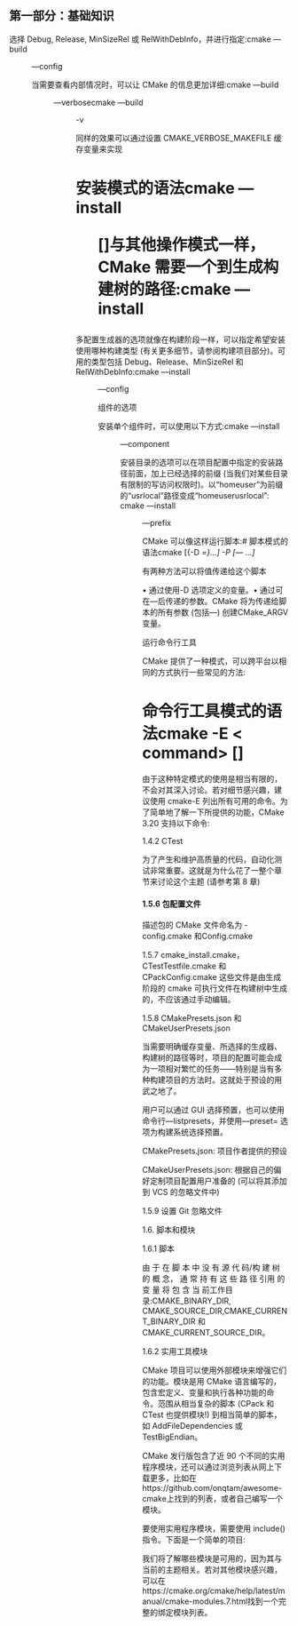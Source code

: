 ## 第一部分：基础知识

选择 Debug, Release, MinSizeRel 或 RelWithDebInfo，并进行指定:cmake —build <dir> —config <cfg>

当需要查看内部情况时，可以让 CMake 的信息更加详细:cmake —build <dir> —verbosecmake —build <dir> -v

同样的效果可以通过设置 CMAKE_VERBOSE_MAKEFILE 缓存变量来实现

# 安装模式的语法cmake —install <dir> [<options>]与其他操作模式一样，CMake 需要一个到生成构建树的路径:cmake —install <dir>

多配置生成器的选项就像在构建阶段一样，可以指定希望安装使用哪种构建类型 (有关更多细节，请参阅构建项目部分)。可用的类型包括 Debug、Release、MinSizeRel 和 RelWithDebInfo:cmake —install <dir> —config <cfg>

组件的选项

安装单个组件时，可以使用以下方式:cmake —install <dir> —component <comp>

安装目录的选项可以在项目配置中指定的安装路径前面，加上已经选择的前缀 (当我们对某些目录有限制的写访问权限时)。以“homeuser”为前缀的“usrlocal”路径变成“homeuserusrlocal”: cmake —install <dir> —prefix <prefix>

CMake 可以像这样运行脚本:# 脚本模式的语法cmake [{-D <var>=<value>}…] -P <cmake-script-file> [— <unparsed-options>…]

有两种方法可以将值传递给这个脚本

• 通过使用-D 选项定义的变量。• 通过可在—后传递的参数。CMake 将为传递给脚本的所有参数 (包括—) 创建CMake_ARGV<n>变量。

运行命令行工具

CMake 提供了一种模式，可以跨平台以相同的方式执行一些常见的方法:

# 命令行工具模式的语法cmake -E < command> [<options>]

由于这种特定模式的使用是相当有限的，不会对其深入讨论。若对细节感兴趣，建议使用 cmake-E 列出所有可用的命令。为了简单地了解一下所提供的功能，CMake 3.20 支持以下命令:

1.4.2 CTest

为了产生和维护高质量的代码，自动化测试非常重要。这就是为什么花了一整个章节来讨论这个主题 (请参考第 8 章)

#### 1.5.6 包配置文件

描述包的 CMake 文件命名为 <PackageName>-config.cmake 和<PackageName>Config.cmake

1.5.7 cmake_install.cmake，CTestTestfile.cmake 和 CPackConfig.cmake 这些文件是由生成阶段的 cmake 可执行文件在构建树中生成的，不应该通过手动编辑。

1.5.8 CMakePresets.json 和 CMakeUserPresets.json

当需要明确缓存变量、所选择的生成器、构建树的路径等时，项目的配置可能会成为一项相对繁忙的任务——特别是当有多种构建项目的方法时。这就处于预设的用武之地了。

用户可以通过 GUI 选择预置，也可以使用命令行—listpresets，并使用—preset= 选项为构建系统选择预置。

CMakePresets.json: 项目作者提供的预设

 CMakeUserPresets.json: 根据自己的偏好定制项目配置用户准备的 (可以将其添加到 VCS 的忽略文件中)

1.5.9 设置 Git 忽略文件

1.6. 脚本和模块

1.6.1 脚本

由 于 在 脚 本 中 没 有 源 代 码/构 建 树 的 概 念， 通 常 持 有 这 些 路 径 引用 的 变 量 将 包 含 当 前工作目录:CMAKE_BINARY_DIR, CMAKE_SOURCE_DIR,CMAKE_CURRENT_BINARY_DIR 和CMAKE_CURRENT_SOURCE_DIR。

1.6.2 实用工具模块

CMake 项目可以使用外部模块来增强它们的功能。模块是用 CMake 语言编写的，包含宏定义、变量和执行各种功能的命令。范围从相当复杂的脚本 (CPack 和 CTest 也提供模块!) 到相当简单的脚本，如 AddFileDependencies 或 TestBigEndian。

CMake 发行版包含了近 90 个不同的实用程序模块，还可以通过浏览列表从网上下载更多，比如在https://github.com/onqtam/awesome-cmake上找到的列表，或者自己编写一个模块。

要使用实用程序模块，需要使用 include(<MODULE>) 指令。下面是一个简单的项目:

我们将了解哪些模块是可用的，因为其与当前的主题相关。若对其他模块感兴趣，可以在https://cmake.org/cmake/help/latest/manual/cmake-modules.7.html找到一个完整的绑定模块列表。

